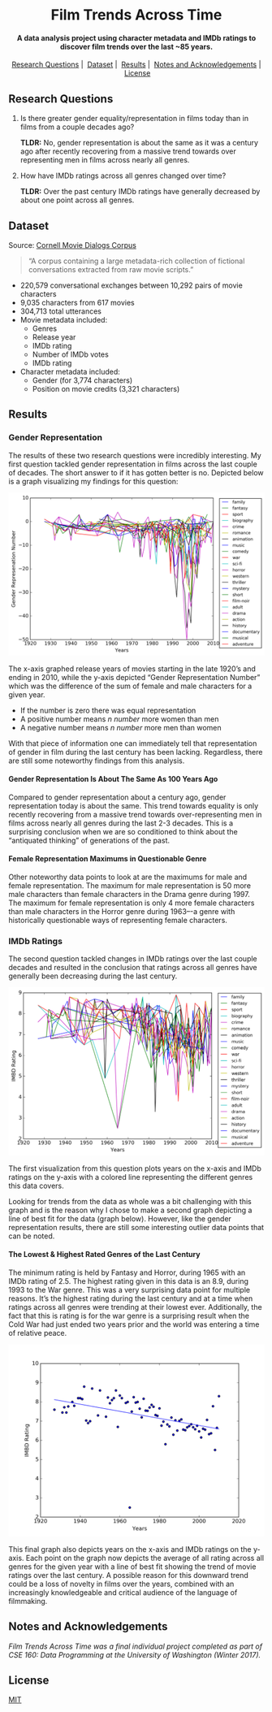 <h1 align="center">Film Trends Across Time</h1>

<h4 align="center">A data analysis project using character metadata and IMDb ratings to discover film trends over the last ~85 years.</h4>

<p align="center">
  <a href="#research-questions">Research Questions</a>&nbsp;|
   &nbsp;<a href="#dataset">Dataset</a>&nbsp;|
   &nbsp;<a href="#results">Results</a>&nbsp;|
   &nbsp;<a href="#notes-and-acknowledgements">Notes and Acknowledgements</a>&nbsp;|
   &nbsp;<a href="#license">License</a>
</p>

## Research Questions

1. Is there greater gender equality/representation in films today than in films from a couple decades ago?

	__TLDR:__ No, gender representation is about the same as it was a century ago after recently recovering from a massive trend towards over representing men in films across nearly all genres.

2. How have IMDb ratings across all genres changed over time?

	__TLDR:__ Over the past century IMDb ratings have generally decreased by about one point across all genres.

## Dataset

Source: [Cornell Movie Dialogs Corpus](http://www.cs.cornell.edu/~cristian/Cornell_Movie-Dialogs_Corpus.html)

> “A corpus containing a large metadata-rich collection of fictional conversations extracted from raw movie scripts.”

- 220,579 conversational exchanges between 10,292 pairs of movie characters
- 9,035 characters from 617 movies
- 304,713 total utterances
- Movie metadata included:
	- Genres
	- Release year
	- IMDb rating
	- Number of IMDb votes
	- IMDb rating
- Character metadata included:
	- Gender (for 3,774 characters)
	- Position on movie credits (3,321 characters)

## Results

### Gender Representation
The results of these two research questions were incredibly interesting. My first question tackled gender representation in films across the last couple of decades. The short answer to if it has gotten better is no. Depicted below is a graph visualizing my findings for this question:

![Plot of movie gender results](results/movie-gender-results.png)

The x-axis graphed release years of movies starting in the late 1920’s and ending in 2010, while the y-axis depicted “Gender Representation Number” which was the difference of the sum of female and male characters for a given year.

- If the number is zero there was equal representation
- A positive number means _n number_ more women than men
- A negative number means _n number_ more men than women

With that piece of information one can immediately tell that representation of gender in film during the last century has been lacking. Regardless, there are still some noteworthy findings from this analysis.

#### Gender Representation Is About The Same As 100 Years Ago
Compared to gender representation about a century ago, gender representation today is about the same. This trend towards equality is only recently recovering from a massive trend towards over-representing men in films across nearly all genres during the last 2-3 decades. This is a surprising conclusion when we are so conditioned to think about the “antiquated thinking” of generations of the past.

#### Female Representation Maximums in Questionable Genre
Other noteworthy data points to look at are the maximums for male and female representation. The maximum for male representation is 50 more male characters than female characters in the Drama genre during 1997. The maximum for female representation is only 4 more female characters than male characters in the Horror genre during 1963–-a genre with historically questionable ways of representing female characters.

### IMDb Ratings
The second question tackled changes in IMDb ratings over the last couple decades and resulted in the conclusion that ratings across all genres have generally been decreasing during the last century.

![Plot of movie rating results](results/movie-rating-results.png)

The first visualization from this question plots years on the x-axis and IMDb ratings on the y-axis with a colored line representing the different genres this data covers.

Looking for trends from the data as whole was a bit challenging with this graph and is the reason why I chose to make a second graph depicting a line of best fit for the data (graph below). However, like the gender representation results, there are still some interesting outlier data points that can be noted.

#### The Lowest & Highest Rated Genres of the Last Century
The minimum rating is held by Fantasy and Horror, during 1965 with an IMDb rating of 2.5. The highest rating given in this data is an 8.9, during 1993 to the War genre. This was a very surprising data point for multiple reasons. It’s the highest rating during the last century and at a time when ratings across all genres were trending at their lowest ever. Additionally, the fact that this is rating is for the war genre is a surprising result when the Cold War had just ended two years prior and the world was entering a time of relative peace.

![Plot of movie rating results with a line of best fit](results/ratings-line-of-best-fit.png)

This final graph also depicts years on the x-axis and IMDb ratings on the y-axis. Each point on the graph now depicts the average of all rating across all genres for the given year with a line of best fit showing the trend of movie ratings over the last century. A possible reason for this downward trend could be a loss of novelty in films over the years, combined with an increasingly knowledgeable and critical audience of the language of filmmaking.

## Notes and Acknowledgements

_Film Trends Across Time was a final individual project completed as part of CSE 160: Data Programming at the University of Washington (Winter 2017)._

## License

[MIT](LICENSE)
